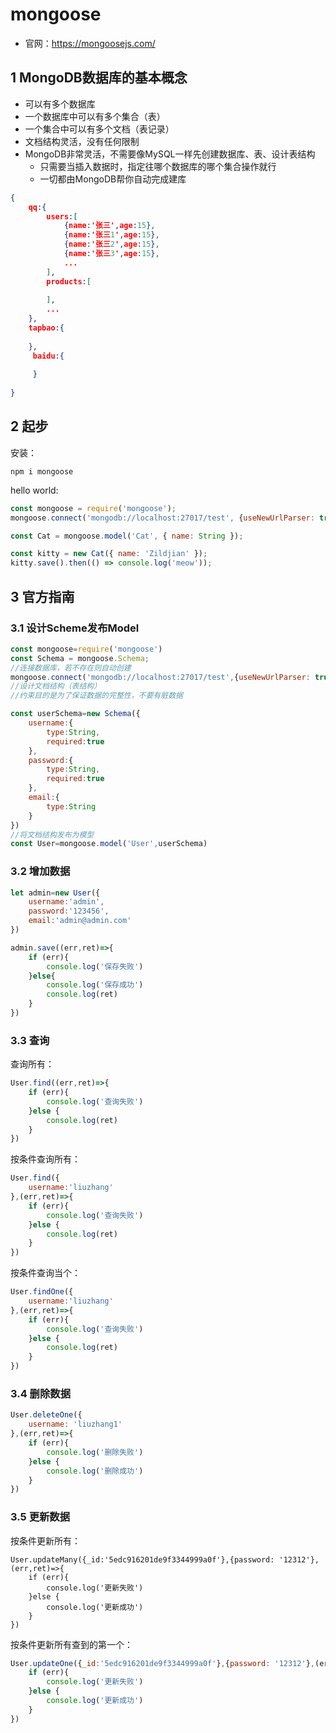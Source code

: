 # mongoose

+ 官网：https://mongoosejs.com/

## 1 MongoDB数据库的基本概念

+ 可以有多个数据库
+ 一个数据库中可以有多个集合（表）
+ 一个集合中可以有多个文档（表记录）
+ 文档结构灵活，没有任何限制
+ MongoDB非常灵活，不需要像MySQL一样先创建数据库、表、设计表结构
  + 只需要当插入数据时，指定往哪个数据库的哪个集合操作就行
  + 一切都由MongoDB帮你自动完成建库

```json
{
    qq:{
    	users:[
            {name:'张三',age:15},
            {name:'张三1',age:15},
            {name:'张三2',age:15},
            {name:'张三3',age:15},
            ...
        ],
        products:[
            
        ],
        ...
    },
    tapbao:{
        
    },
     baidu:{
         
     }
    
}
```



## 2 起步

安装：

```shell
npm i mongoose
```

hello world:

```javascript
const mongoose = require('mongoose');
mongoose.connect('mongodb://localhost:27017/test', {useNewUrlParser: true, useUnifiedTopology: true});

const Cat = mongoose.model('Cat', { name: String });

const kitty = new Cat({ name: 'Zildjian' });
kitty.save().then(() => console.log('meow'));
```

## 3 官方指南

### 3.1 设计Scheme发布Model

```javascript
const mongoose=require('mongoose')
const Schema = mongoose.Schema;
//连接数据库，若不存在则自动创建
mongoose.connect('mongodb://localhost:27017/test',{useNewUrlParser: true, useUnifiedTopology: true})
//设计文档结构（表结构）
//约束目的是为了保证数据的完整性，不要有脏数据

const userSchema=new Schema({
    username:{
        type:String,
        required:true
    },
    password:{
        type:String,
        required:true
    },
    email:{
        type:String
    }
})
//将文档结构发布为模型
const User=mongoose.model('User',userSchema)


```

### 3.2 增加数据

```javascript
let admin=new User({
    username:'admin',
    password:'123456',
    email:'admin@admin.com'
})

admin.save((err,ret)=>{
    if (err){
        console.log('保存失败')
    }else{
        console.log('保存成功')
        console.log(ret)
    }
})

```

### 3.3 查询

查询所有：

```javascript
User.find((err,ret)=>{
    if (err){
        console.log('查询失败')
    }else {
        console.log(ret)
    }
})
```

按条件查询所有：

```javascript
User.find({
    username:'liuzhang'
},(err,ret)=>{
    if (err){
        console.log('查询失败')
    }else {
        console.log(ret)
    }
})
```

按条件查询当个：

```javascript
User.findOne({
    username:'liuzhang'
},(err,ret)=>{
    if (err){
        console.log('查询失败')
    }else {
        console.log(ret)
    }
})
```

### 3.4 删除数据

```javascript
User.deleteOne({
    username: 'liuzhang1'
},(err,ret)=>{
    if (err){
        console.log('删除失败')
    }else {
        console.log('删除成功')
    }
})
```

### 3.5 更新数据

按条件更新所有：

```javas
User.updateMany({_id:'5edc916201de9f3344999a0f'},{password: '12312'},(err,ret)=>{
    if (err){
        console.log('更新失败')
    }else {
        console.log('更新成功')
    }
})
```

按条件更新所有查到的第一个：

```javascript
User.updateOne({_id:'5edc916201de9f3344999a0f'},{password: '12312'},(err,ret)=>{
    if (err){
        console.log('更新失败')
    }else {
        console.log('更新成功')
    }
})
```

